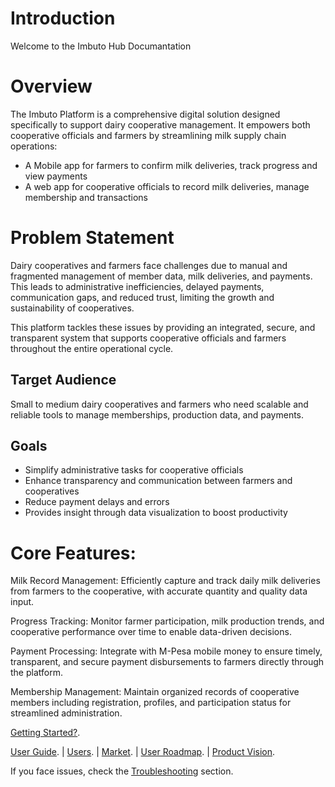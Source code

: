 # Introduction

Welcome to the Imbuto Hub Documantation

# Overview
The Imbuto Platform is a comprehensive digital solution designed specifically to support dairy cooperative management. It empowers both cooperative officials and farmers by streamlining milk supply chain operations:
 - A Mobile app for farmers to confirm milk deliveries, track progress and view payments
 - A web app for cooperative officials to record milk deliveries, manage membership and transactions

# Problem Statement

Dairy cooperatives and farmers face challenges due to manual and fragmented management of member data, milk deliveries, and payments. This leads to administrative inefficiencies, delayed payments, communication gaps, and reduced trust, limiting the growth and sustainability of cooperatives.

This platform tackles these issues by providing an integrated, secure, and transparent system that supports cooperative officials and farmers throughout the entire operational cycle.



## Target Audience  
Small to medium dairy cooperatives and farmers who need scalable and reliable tools to manage memberships, production data, and payments.

## Goals  
- Simplify administrative tasks for cooperative officials  
- Enhance transparency and communication between farmers and cooperatives  
- Reduce payment delays and errors  
- Provides insight through data visualization to boost productivity



# Core Features:

Milk Record Management: Efficiently capture and track daily milk deliveries from farmers to the cooperative, with accurate quantity and quality data input.

Progress Tracking: Monitor farmer participation, milk production trends, and cooperative performance over time to enable data-driven decisions.

Payment Processing: Integrate with M-Pesa mobile money to ensure timely, transparent, and secure payment disbursements to farmers directly through the platform.

Membership Management: Maintain organized records of cooperative members including registration, profiles, and participation status for streamlined administration.

[Getting Started?](./getting-started.md).




[ User Guide](./user-manual.md). | [ Users](./user-personas.md). | [ Market](./market.md).  |  [ User Roadmap](./roadmap.md).  |  [ Product Vision](./product-vision.md).







If you face issues, check the [Troubleshooting](./troubleshooting.md) section.


